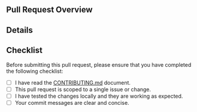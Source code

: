 ## Pull Request Overview

<!-- What is the purpose of this pull request? -->

## Details

<!-- Please provide details about the changes in this pull request. -->

## Checklist

Before submitting this pull request, please ensure that you have completed the following checklist:

- [ ] I have read the [CONTRIBUTING.md](./CONTRIBUTING.md) document.
- [ ] This pull request is scoped to a single issue or change.
- [ ] I have tested the changes locally and they are working as expected.
- [ ] Your commit messages are clear and concise.